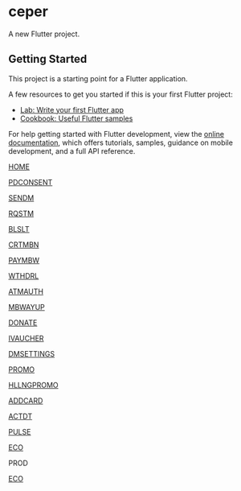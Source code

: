 # ceper

A new Flutter project.

## Getting Started

This project is a starting point for a Flutter application.

A few resources to get you started if this is your first Flutter project:

- [Lab: Write your first Flutter app](https://docs.flutter.dev/get-started/codelab)
- [Cookbook: Useful Flutter samples](https://docs.flutter.dev/cookbook)

For help getting started with Flutter development, view the
[online documentation](https://docs.flutter.dev/), which offers tutorials,
samples, guidance on mobile development, and a full API reference.

<p><a href="https://tstviseu.onelink.me/jQF0/HOME" target="_blank">HOME</a></p>
<p><a href="https://tstviseu.onelink.me/jQF0/PDCONSENT" target="_blank">PDCONSENT</a></p>
<p><a href="https://tstviseu.onelink.me/jQF0/SENDM" target="_blank">SENDM</a></p>
<p><a href="https://tstviseu.onelink.me/jQF0/RQSTM" target="_blank">RQSTM</a></p>
<p><a href="https://tstviseu.onelink.me/jQF0/BLSLT" target="_blank">BLSLT</a></p>
<p><a href="https://tstviseu.onelink.me/jQF0/CRTMBN" target="_blank">CRTMBN</a></p>
<p><a href="https://tstviseu.onelink.me/jQF0/PAYMBW" target="_blank">PAYMBW</a></p>
<p><a href="https://tstviseu.onelink.me/jQF0/WTHDRL" target="_blank">WTHDRL</a></p>
<p><a href="https://tstviseu.onelink.me/jQF0/ATMAUTH" target="_blank">ATMAUTH</a></p>
<p><a href="https://tstviseu.onelink.me/jQF0/MBWAYUP" target="_blank">MBWAYUP</a></p>
<p><a href="https://tstviseu.onelink.me/jQF0/DONATE" target="_blank">DONATE</a></p>
<p><a href="https://tstviseu.onelink.me/jQF0/IVAUCHER" target="_blank">IVAUCHER</a></p>
<p><a href="https://tstviseu.onelink.me/jQF0/DMSETTINGS" target="_blank">DMSETTINGS</a></p>
<p><a href="https://tstviseu.onelink.me/jQF0/PROMO" target="_blank">PROMO</a></p>
<p><a href="https://tstviseu.onelink.me/jQF0/HLLNGPROMO" target="_blank">HLLNGPROMO</a></p>
<p><a href="https://tstviseu.onelink.me/jQF0/ADDCARD" target="_blank">ADDCARD</a></p>
<p><a href="https://tstviseu.onelink.me/jQF0/ACTDT" target="_blank">ACTDT</a></p>
<p><a href="https://tstviseu.onelink.me/jQF0/PULSE" target="_blank">PULSE</a></p>
<p><a href="https://tstviseu.onelink.me/jQF0/ECO" target="_blank">ECO</a></p>

<p>PROD</p>
<p><a href="https://tstviseu.page.link/ECO" target="_blank">ECO</a></p>
